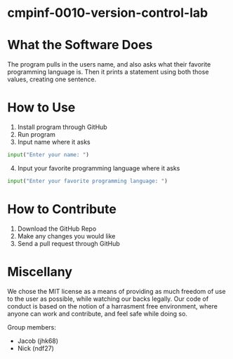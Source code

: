 # cmpinf-0010-version-control-lab

# What the Software Does

The program pulls in the users name, and also asks what their favorite programming language is. Then it prints a statement using both those values, creating one sentence.

# How to Use 

1. Install program through GitHub
2. Run program
3. Input name where it asks
```python
input("Enter your name: ")
```
4. Input your favorite programming language where it asks
```python
input("Enter your favorite programming language: ")
```

# How to Contribute

1. Download the GitHub Repo
2. Make any changes you would like
3. Send a pull request through GitHub

# Miscellany
We chose the MIT license as a means of providing as much freedom of use to the user as possible, while watching our backs legally. Our code of conduct is based on the notion of a harrasment free environment, where anyone can work and contribute, and feel safe while doing so.


Group members:
- Jacob (jhk68)
- Nick (ndf27)
